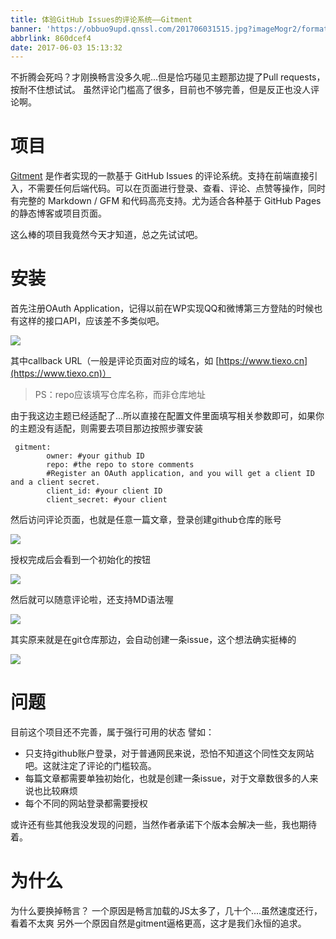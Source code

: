 ```yaml
---
title: 体验GitHub Issues的评论系统——Gitment
banner: 'https://obbuo9upd.qnssl.com/201706031515.jpg?imageMogr2/format/webp'
abbrlink: 860dcef4
date: 2017-06-03 15:13:32
---
```


不折腾会死吗？才刚换畅言没多久呢...但是恰巧碰见主题那边提了Pull requests，按耐不住想试试。
虽然评论门槛高了很多，目前也不够完善，但是反正也没人评论啊。
<!--more-->

# 项目

[Gitment](https://github.com/imsun/gitment) 是作者实现的一款基于 GitHub Issues 的评论系统。支持在前端直接引入，不需要任何后端代码。可以在页面进行登录、查看、评论、点赞等操作，同时有完整的 Markdown / GFM 和代码高亮支持。尤为适合各种基于 GitHub Pages 的静态博客或项目页面。

这么棒的项目我竟然今天才知道，总之先试试吧。

# 安装

首先注册OAuth Application，记得以前在WP实现QQ和微博第三方登陆的时候也有这样的接口API，应该差不多类似吧。

![](https://obbuo9upd.qnssl.com/201706021854.PNG?imageMogr2/format/webp)

 其中callback URL（一般是评论页面对应的域名，如 [https://www.tiexo.cn](https://www.tiexo.cn)）
 

> PS：repo应该填写仓库名称，而非仓库地址

由于我这边主题已经适配了...所以直接在配置文件里面填写相关参数即可，如果你的主题没有适配，则需要去项目那边按照步骤安装

  

```
 gitment:
        owner: #your github ID
        repo: #the repo to store comments
		#Register an OAuth application, and you will get a client ID and a client secret.
        client_id: #your client ID
        client_secret: #your client
```

然后访问评论页面，也就是任意一篇文章，登录创建github仓库的账号

![](https://obbuo9upd.qnssl.com/201706031509.PNG?imageMogr2/format/webp)

授权完成后会看到一个初始化的按钮

![](https://obbuo9upd.qnssl.com/201706031456.PNG?imageMogr2/format/webp)

然后就可以随意评论啦，还支持MD语法喔

![](https://obbuo9upd.qnssl.com/201706031500.PNG?imageMogr2/format/webp)

其实原来就是在git仓库那边，会自动创建一条issue，这个想法确实挺棒的

![](https://obbuo9upd.qnssl.com/201706031503.PNG?imageMogr2/format/webp)

# 问题

目前这个项目还不完善，属于强行可用的状态
譬如：
* 只支持github账户登录，对于普通网民来说，恐怕不知道这个同性交友网站吧。这就注定了评论的门槛较高。
* 每篇文章都需要单独初始化，也就是创建一条issue，对于文章数很多的人来说也比较麻烦
* 每个不同的网站登录都需要授权

或许还有些其他我没发现的问题，当然作者承诺下个版本会解决一些，我也期待着。

# 为什么

为什么要换掉畅言？
一个原因是畅言加载的JS太多了，几十个....虽然速度还行，看着不太爽
另外一个原因自然是gitment逼格更高，这才是我们永恒的追求。
